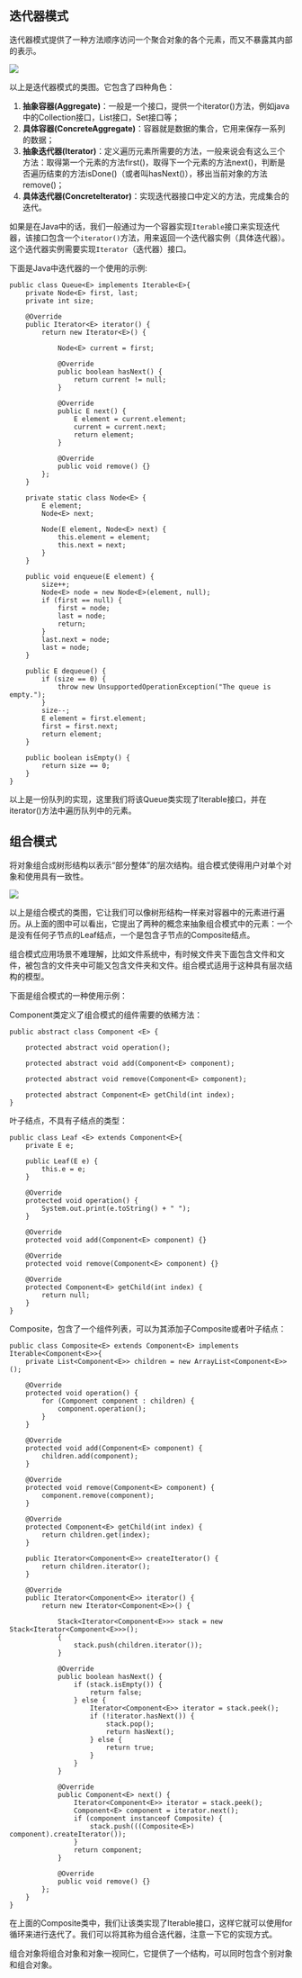 ## 迭代器模式

迭代器模式提供了一种方法顺序访问一个聚合对象的各个元素，而又不暴露其内部的表示。

![](https://timgsa.baidu.com/timg?image&quality=80&size=b9999_10000&sec=1506060512778&di=7e38debb7b37cd54cfb305d6f8dba21f&imgtype=0&src=http%3A%2F%2Fimages.cnitblog.com%2Fblog%2F507671%2F201304%2F30141826-36e146674f974c7b9a674d0891630ddd.jpg)

以上是迭代器模式的类图。它包含了四种角色：

1. **抽象容器(Aggregate)**：一般是一个接口，提供一个iterator()方法，例如java中的Collection接口，List接口，Set接口等；
2. **具体容器(ConcreteAggregate)**：容器就是数据的集合，它用来保存一系列的数据；
3. **抽象迭代器(Iterator)**：定义遍历元素所需要的方法，一般来说会有这么三个方法：取得第一个元素的方法first()，取得下一个元素的方法next()，判断是否遍历结束的方法isDone()（或者叫hasNext()），移出当前对象的方法remove()；
4. **具体迭代器(ConcreteIterator)**：实现迭代器接口中定义的方法，完成集合的迭代。

如果是在Java中的话，我们一般通过为一个容器实现`Iterable`接口来实现迭代器，该接口包含一个`iterator()`方法，用来返回一个迭代器实例（具体迭代器）。这个迭代器实例需要实现`Iterator`（迭代器）接口。

下面是Java中迭代器的一个使用的示例:

	public class Queue<E> implements Iterable<E>{
	    private Node<E> first, last;
	    private int size;
	
	    @Override
	    public Iterator<E> iterator() {
	        return new Iterator<E>() {
	
	            Node<E> current = first;
	
	            @Override
	            public boolean hasNext() {
	                return current != null;
	            }
	
	            @Override
	            public E next() {
	                E element = current.element;
	                current = current.next;
	                return element;
	            }
	
	            @Override
	            public void remove() {}
	        };
	    }
	
	    private static class Node<E> {
	        E element;
	        Node<E> next;
	
	        Node(E element, Node<E> next) {
	            this.element = element;
	            this.next = next;
	        }
	    }
	
	    public void enqueue(E element) {
	        size++;
	        Node<E> node = new Node<E>(element, null);
	        if (first == null) {
	            first = node;
	            last = node;
	            return;
	        }
	        last.next = node;
	        last = node;
	    }
	
	    public E dequeue() {
	        if (size == 0) {
	            throw new UnsupportedOperationException("The queue is empty.");
	        }
	        size--;
	        E element = first.element;
	        first = first.next;
	        return element;
	    }
	
	    public boolean isEmpty() {
	        return size == 0;
	    }
	}

以上是一份队列的实现，这里我们将该Queue类实现了Iterable接口，并在iterator()方法中遍历队列中的元素。

## 组合模式

将对象组合成树形结构以表示“部分整体”的层次结构。组合模式使得用户对单个对象和使用具有一致性。

![](http://my.csdn.net/uploads/201206/26/1340694955_4501.jpg)

以上是组合模式的类图，它让我们可以像树形结构一样来对容器中的元素进行遍历。从上面的图中可以看出，它提出了两种的概念来抽象组合模式中的元素：一个是没有任何子节点的Leaf结点，一个是包含子节点的Composite结点。

组合模式应用场景不难理解，比如文件系统中，有时候文件夹下面包含文件和文件，被包含的文件夹中可能又包含文件夹和文件。组合模式适用于这种具有层次结构的模型。

下面是组合模式的一种使用示例：

Component类定义了组合模式的组件需要的依稀方法：

	public abstract class Component <E> {
	
	    protected abstract void operation();
	
	    protected abstract void add(Component<E> component);
	
	    protected abstract void remove(Component<E> component);
	
	    protected abstract Component<E> getChild(int index);
	}

叶子结点，不具有子结点的类型：

	public class Leaf <E> extends Component<E>{
	    private E e;
	
	    public Leaf(E e) {
	        this.e = e;
	    }
	
	    @Override
	    protected void operation() {
	        System.out.print(e.toString() + " ");
	    }
	
	    @Override
	    protected void add(Component<E> component) {}
	
	    @Override
	    protected void remove(Component<E> component) {}
	
	    @Override
	    protected Component<E> getChild(int index) {
	        return null;
	    }
	}

Composite，包含了一个组件列表，可以为其添加子Composite或者叶子结点：

	public class Composite<E> extends Component<E> implements Iterable<Component<E>>{
	    private List<Component<E>> children = new ArrayList<Component<E>>();
	
	    @Override
	    protected void operation() {
	        for (Component component : children) {
	            component.operation();
	        }
	    }
	
	    @Override
	    protected void add(Component<E> component) {
	        children.add(component);
	    }
	
	    @Override
	    protected void remove(Component<E> component) {
	        component.remove(component);
	    }
	
	    @Override
	    protected Component<E> getChild(int index) {
	        return children.get(index);
	    }
	
	    public Iterator<Component<E>> createIterator() {
	        return children.iterator();
	    }
	
	    @Override
	    public Iterator<Component<E>> iterator() {
	        return new Iterator<Component<E>>() {
	
	            Stack<Iterator<Component<E>>> stack = new Stack<Iterator<Component<E>>>();
	            {
	                stack.push(children.iterator());
	            }
	
	            @Override
	            public boolean hasNext() {
	                if (stack.isEmpty()) {
	                    return false;
	                } else {
	                    Iterator<Component<E>> iterator = stack.peek();
	                    if (!iterator.hasNext()) {
	                        stack.pop();
	                        return hasNext();
	                    } else {
	                        return true;
	                    }
	                }
	            }
	
	            @Override
	            public Component<E> next() {
	                Iterator<Component<E>> iterator = stack.peek();
	                Component<E> component = iterator.next();
	                if (component instanceof Composite) {
	                    stack.push(((Composite<E>) component).createIterator());
	                }
	                return component;
	            }
	
	            @Override
	            public void remove() {}
	        };
	    }
	}

在上面的Composite类中，我们让该类实现了Iterable接口，这样它就可以使用for循环来进行迭代了。我们可以将其称为组合迭代器，注意一下它的实现方式。

组合对象将组合对象和对象一视同仁，它提供了一个结构，可以同时包含个别对象和组合对象。